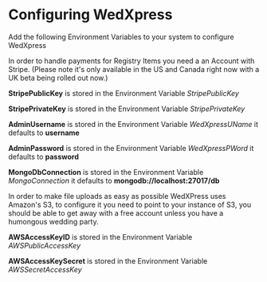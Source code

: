 Configuring WedXpress
=====================

Add the following Environment Variables to your system to configure WedXpress

In order to handle payments for Registry Items you need a an Account with Stripe. 
(Please note it's only available in the US and Canada right now with a UK beta being rolled out now.)

**StripePublicKey** is stored in the Environment Variable *StripePublicKey*

**StripePrivateKey** is stored in the Environment Variable *StripePrivateKey*

**AdminUsername** is stored in the Environment Variable *WedXpressUName* it defaults to **username**

**AdminPassword** is stored in the Environment Variable *WedXpressPWord* it defaults to **password**

**MongoDbConnection** is stored in the Environment Variable *MongoConnection* it defaults to **mongodb://localhost:27017/db**

In order to make file uploads as easy as possible WedXPress uses Amazon's S3, to configure it you need to 
point to your instance of S3, you should be able to get away with a free account unless you have a humongous wedding party. 

**AWSAccessKeyID** is stored in the Environment Variable *AWSPublicAccessKey*

**AWSAccessKeySecret** is stored in the Environment Variable *AWSSecretAccessKey*
